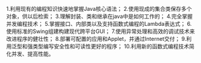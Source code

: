 1.利用现有的编程知识快速地掌握Java核心语法；
2.使用现成的集合类保存多个对象，供以后检索；
3.理解封装、类和继承在java中是如何工作的；
4.完全掌握并发编程技术；
5.掌握接口、内部类以及支持函数式编程的Lambda表达式；
6.使用标准的Swing组建构建现代跨平台GUI；
7.使用异常处理和高效的调试技术来改进程序的健壮性；
8.部署可配置的应用和Applet，并通过Internet交付；
9.利用泛型和强类型编写安全性和可读性更好的程序；
10.利用新的函数式编程技术简化并发、提高性能。